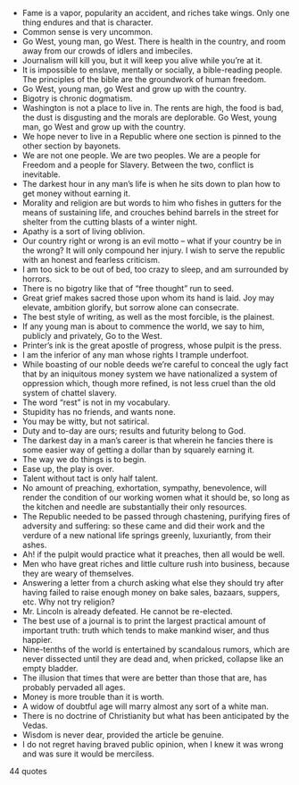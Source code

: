  - Fame is a vapor, popularity an accident, and riches take wings. Only one thing endures and that is character.
 - Common sense is very uncommon.
 - Go West, young man, go West. There is health in the country, and room away from our crowds of idlers and imbeciles.
 - Journalism will kill you, but it will keep you alive while you’re at it.
 - It is impossible to enslave, mentally or socially, a bible-reading people. The principles of the bible are the groundwork of human freedom.
 - Go West, young man, go West and grow up with the country.
 - Bigotry is chronic dogmatism.
 - Washington is not a place to live in. The rents are high, the food is bad, the dust is disgusting and the morals are deplorable. Go West, young man, go West and grow up with the country.
 - We hope never to live in a Republic where one section is pinned to the other section by bayonets.
 - We are not one people. We are two peoples. We are a people for Freedom and a people for Slavery. Between the two, conflict is inevitable.
 - The darkest hour in any man’s life is when he sits down to plan how to get money without earning it.
 - Morality and religion are but words to him who fishes in gutters for the means of sustaining life, and crouches behind barrels in the street for shelter from the cutting blasts of a winter night.
 - Apathy is a sort of living oblivion.
 - Our country right or wrong is an evil motto – what if your country be in the wrong? It will only compound her injury. I wish to serve the republic with an honest and fearless criticism.
 - I am too sick to be out of bed, too crazy to sleep, and am surrounded by horrors.
 - There is no bigotry like that of “free thought” run to seed.
 - Great grief makes sacred those upon whom its hand is laid. Joy may elevate, ambition glorify, but sorrow alone can consecrate.
 - The best style of writing, as well as the most forcible, is the plainest.
 - If any young man is about to commence the world, we say to him, publicly and privately, Go to the West.
 - Printer’s ink is the great apostle of progress, whose pulpit is the press.
 - I am the inferior of any man whose rights I trample underfoot.
 - While boasting of our noble deeds we’re careful to conceal the ugly fact that by an iniquitous money system we have nationalized a system of oppression which, though more refined, is not less cruel than the old system of chattel slavery.
 - The word “rest” is not in my vocabulary.
 - Stupidity has no friends, and wants none.
 - You may be witty, but not satirical.
 - Duty and to-day are ours; results and futurity belong to God.
 - The darkest day in a man’s career is that wherein he fancies there is some easier way of getting a dollar than by squarely earning it.
 - The way we do things is to begin.
 - Ease up, the play is over.
 - Talent without tact is only half talent.
 - No amount of preaching, exhortation, sympathy, benevolence, will render the condition of our working women what it should be, so long as the kitchen and needle are substantially their only resources.
 - The Republic needed to be passed through chastening, purifying fires of adversity and suffering: so these came and did their work and the verdure of a new national life springs greenly, luxuriantly, from their ashes.
 - Ah! if the pulpit would practice what it preaches, then all would be well.
 - Men who have great riches and little culture rush into business, because they are weary of themselves.
 - Answering a letter from a church asking what else they should try after having failed to raise enough money on bake sales, bazaars, suppers, etc. Why not try religion?
 - Mr. Lincoln is already defeated. He cannot be re-elected.
 - The best use of a journal is to print the largest practical amount of important truth: truth which tends to make mankind wiser, and thus happier.
 - Nine-tenths of the world is entertained by scandalous rumors, which are never dissected until they are dead and, when pricked, collapse like an empty bladder.
 - The illusion that times that were are better than those that are, has probably pervaded all ages.
 - Money is more trouble than it is worth.
 - A widow of doubtful age will marry almost any sort of a white man.
 - There is no doctrine of Christianity but what has been anticipated by the Vedas.
 - Wisdom is never dear, provided the article be genuine.
 - I do not regret having braved public opinion, when I knew it was wrong and was sure it would be merciless.

44 quotes